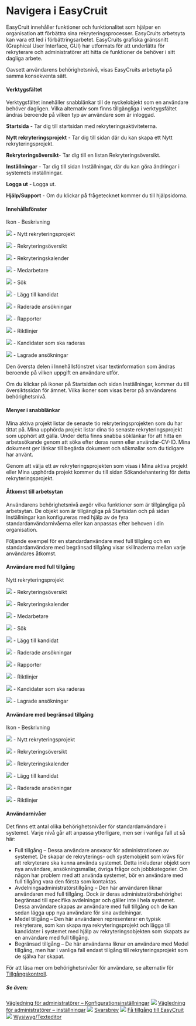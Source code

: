 # Navigera i EasyCruit

EasyCruit innehåller funktioner och funktionalitet som hjälper en organisation att förbättra sina rekryteringsprocesser. EasyCruits arbetsyta kan vara ett led i förbättringsarbetet. EasyCruits grafiska gränssnitt (Graphical User Interface, GUI) har utformats för att underlätta för rekryterare och administratörer att hitta de funktioner de behöver i sitt dagliga arbete.

Oavsett användarens behörighetsnivå, visas EasyCruits arbetsyta på samma konsekventa sätt.

#### Verktygsfältet

Verktygsfältet innehåller snabblänkar till de nyckelobjekt som en användare behöver dagligen. Vilka alternativ som finns tillgängliga i verktygsfältet ändras beroende på vilken typ av användare som är inloggad.

**Startsida** - Tar dig till startsidan med rekryteringsaktiviteterna.

**Nytt rekryteringsprojekt** - Tar dig till sidan där du kan skapa ett  Nytt rekryteringsprojekt.

**Rekryteringsöversikt**- Tar dig till en listan  Rekryteringsöversikt.

**Inställningar** - Tar dig till sidan Inställningar, där du kan göra ändringar i systemets inställningar.

**Logga ut** - Logga ut.

**Hjälp/Support** - Om du klickar på frågetecknet kommer du till hjälpsidorna.

#### Innehållsfönster

Ikon - Beskrivning

![](../Resources/Images/new_vacancy.jpg) - Nytt rekryteringsprojekt

![](../Resources/Images/vacancy_list.jpg) - Rekryteringsöversikt

![](../Resources/Images/recruitment_calendar.jpg) - Rekryteringskalender

![](../Resources/Images/employees.jpg) - Medarbetare

![](../Resources/Images/search.jpg) - Sök

![](../Resources/Images/add_candidate.jpg) - Lägg till kandidat

![](../Resources/Images/deleted_applications.jpg) - Raderade ansökningar

![](../Resources/Images/reports.jpg) - Rapporter

![](../Resources/Images/guidelines.jpg) - Riktlinjer

![](../Resources/Images/candidates_to_be_deleted.jpg) - Kandidater som ska raderas

![](../Resources/Images/stored_applications.jpg) - Lagrade ansökningar


Den översta delen i  Innehållsfönstret  visar textinformation som ändras beroende på vilken uppgift en användare utför.

Om du klickar på ikoner på  Startsidan  och sidan  Inställningar, kommer du till översiktssidan för ämnet. Vilka ikoner som visas beror på användarens behörighetsnivå.

#### Menyer i snabblänkar

Mina aktiva projekt  listar de senaste tio rekryteringsprojekten som du har tittat på.  Mina upphörda projekt  listar dina tio senaste rekryteringsprojekt som upphört att gälla. Under detta finns snabba söklänkar för att hitta en arbetssökande genom att söka efter deras namn eller användar-CV-ID.  Mina dokument  ger länkar till begärda dokument och sökmallar som du tidigare har använt.

Genom att välja ett av rekryteringsprojekten som visas i  Mina aktiva projekt  eller  Mina upphörda projekt  kommer du till sidan  Sökandehantering  för detta rekryteringsprojekt.

#### Åtkomst till arbetsytan

Användarens behörighetsnivå avgör vilka funktioner som är tillgängliga på arbetsytan. De objekt som är tillgängliga på  Startsidan  och på sidan  Inställningar  kan konfigureras med hjälp av de fyra standardanvändarnivåerna eller kan anpassas efter behoven i din organisation.

Följande exempel för en standardanvändare med full tillgång och en standardanvändare med begränsad tillgång visar skillnaderna mellan varje användares åtkomst.

#### Användare med full tillgång

Nytt rekryteringsprojekt

![](../Resources/Images/vacancy_list.jpg) - Rekryteringsöversikt

![](../Resources/Images/recruitment_calendar.jpg) - Rekryteringskalender

![](../Resources/Images/employees.jpg) - Medarbetare

![](../Resources/Images/search.jpg) - Sök

![](../Resources/Images/add_candidate.jpg) - Lägg till kandidat

![](../Resources/Images/deleted_applications.jpg) - Raderade ansökningar

![](../Resources/Images/reports.jpg) - Rapporter

![](../Resources/Images/guidelines.jpg) - Riktlinjer

![](../Resources/Images/candidates_to_be_deleted.jpg) - Kandidater som ska raderas

![](../Resources/Images/stored_applications.jpg) - Lagrade ansökningar

#### Användare med begränsad tillgång

Ikon - Beskrivning

![](../Resources/Images/new_vacancy.jpg) - Nytt rekryteringsprojekt

![](../Resources/Images/vacancy_list.jpg) - Rekryteringsöversikt

![](../Resources/Images/recruitment_calendar.jpg) - Rekryteringskalender

![](../Resources/Images/add_candidate.jpg) - Lägg till kandidat

![](../Resources/Images/deleted_applications.jpg) - Raderade ansökningar

![](../Resources/Images/guidelines.jpg) - Riktlinjer

#### Användarnivåer

Det finns ett antal olika behörighetsnivåer för standardanvändare i systemet. Varje nivå går att anpassa ytterligare, men ser i vanliga fall ut så här:

-   Full tillgång  – Dessa användare ansvarar för administrationen av systemet. De skapar de rekryterings- och systemobjekt som krävs för att rekryterare ska kunna använda systemet. Detta inkluderar objekt som nya användare, ansökningsmallar, övriga frågor och jobbkategorier. Om någon har problem med att använda systemet, bör en användare med full tillgång vara den första som kontaktas.
-   Avdelningsadministratörstillgång  – Den här användaren liknar användaren med full tillgång. Dock är deras administratörsbehörighet begränsad till specifika avdelningar och gäller inte i hela systemet. Dessa användare skapas av användare med full tillgång och de kan sedan lägga upp nya användare för sina avdelningar.
-   Medel tillgång  – Den här användaren representerar en typisk rekryterare, som kan skapa nya rekryteringsprojekt och lägga till kandidater i systemet med hjälp av rekryteringsobjekten som skapats av en användare med full tillgång.
-   Begränsad tillgång  – De här användarna liknar en användare med Medel tillgång, men har i vanliga fall endast tillgång till rekryteringsprojekt som de själva har skapat.

För att läsa mer om behörighetsnivåer för användare, se alternativ för  [Tillgångskontroll](access_control_options.htm).

##### Se även:
[Vägledning för administratörer – Konfigurationsinställningar](guide_for_administrators_configuration_settings.htm)
![](../Resources/Images/icon-document-link.png)  [Vägledning för administratörer – inställningar](guide_for_administrators_settings.htm)
![](../Resources/Images/icon-document-link.png)  [Svarsbrev](response_emails.htm)
![](../Resources/Images/icon-document-link.png)  [Få tillgång till EasyCruit](accessing_easycruit.htm)
![](../Resources/Images/icon-document-link.png)  [Wysiwyg/Texteditor](wysiwyg_text_editor.htm)
<!--stackedit_data:
eyJoaXN0b3J5IjpbMTY0MjAxNjIyN119
-->